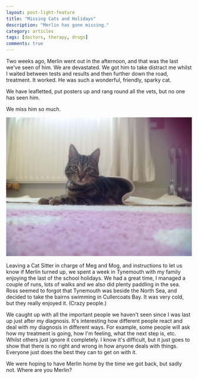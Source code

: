 ```yaml
---
layout: post-light-feature
title: "Missing Cats and Holidays"
description: "Merlin has gone missing."
category: articles
tags: [doctors, therapy, drugs]
comments: true
---
```


Two weeks ago, Merlin went out in the afternoon, and that was the last we've seen of him.  We are devastated.  We got him to take distract me whilst I waited between tests and results and then further down the road, treatment.  It worked.  He was such a wonderful, friendly, sparky cat.

We have leafletted, put posters up and rang round all the vets, but no one has seen him.

We miss him so much.

<p class="center">
<img src="/images/merlin2.jpg" alt="Merlin"/>
</p>

Leaving a Cat Sitter in charge of Meg and Mog, and instructions to let us know if Merlin turned up, we spent a week in Tynemouth with my family enjoying the last of the school holidays.  We had a great time, I managed a couple of runs, lots of walks and we also did plenty paddling in the sea.  Ross seemed to forgot that Tynemouth was beside the North Sea, and decided to take the bairns swimming in Cullercoats Bay.  It was very cold, but they really enjoyed it.  (Crazy people.)

We caught up with all the important people we haven't seen since I was last up just after my diagnosis.  It's interesting how different people react and deal with my diagnosis in different ways.  For example, some people will ask how my treatment is going, how I'm feeling, what the next step is, etc.  Whilst others just ignore it completely.  I know it's difficult, but it just goes to show that there is no right and wrong in how anyone deals with things.  Everyone just does the best they can to get on with it.

We were hoping to have Merlin home by the time we got back, but sadly not.  Where are you Merlin?

